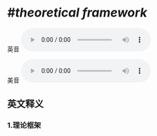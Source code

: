 # ***\#theoretical framework*** 
英音
<audio src="./media/theoretical framework1_AAC.aac" controls="controls"></audio>

美音
<audio src="./media/theoretical framework2_AAC.aac" controls="controls"></audio>



  

英文释义
---
### 1.**理论框架**  


